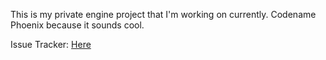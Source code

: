 This is my private engine project that I'm working on currently. Codename Phoenix because it sounds cool.

Issue Tracker: [Here](https://trello.com/b/exs4s9YZ/phoenix-engine)
